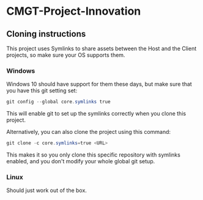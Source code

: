 # CMGT-Project-Innovation

## Cloning instructions
This project uses Symlinks to share assets between the Host and the Client projects, so make sure your OS supports them.

### Windows
Windows 10 should have support for them these days, but make sure that you have this git setting set:
```powershell
git config --global core.symlinks true
```
This will enable git to set up the symlinks correctly when you clone this project.

Alternatively, you can also clone the project using this command:
```powershell
git clone -c core.symlinks=true <URL>
```
This makes it so you only clone this specific repository with symlinks enabled, and you don't modify your whole global git setup.

### Linux
Should just work out of the box.
